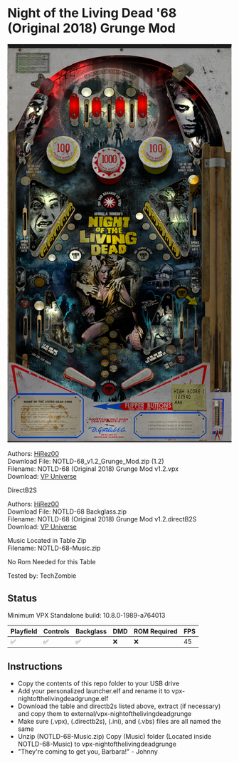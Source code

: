 # Night of the Living Dead '68 (Original 2018) Grunge Mod

![Table Preview](../../images/vpx-nightofthelivingdeadgrunge.png)

Authors: [HiRez00](https://vpuniverse.com/profile/19941-hirez00/)  
Download File: NOTLD-68_v1.2_Grunge_Mod.zip (1.2)  
Filename: NOTLD-68 (Original 2018) Grunge Mod v1.2.vpx  
Download: [VP Universe](https://vpuniverse.com/files/file/5156-night-of-the-living-dead-68-original-2018-mod/)

DirectB2S

Authors: [HiRez00](https://vpuniverse.com/profile/19941-hirez00/)  
Download File: NOTLD-68 Backglass.zip  
Filename: NOTLD-68 (Original 2018) Grunge Mod v1.2.directB2S  
Download: [VP Universe](https://vpuniverse.com/files/file/5156-night-of-the-living-dead-68-original-2018-mod/)

Music Located in Table Zip  
Filename: NOTLD-68-Music.zip


No Rom Needed for this Table

Tested by: TechZombie

## Status 

Minimum VPX Standalone build: 10.8.0-1989-a764013

| Playfield | Controls | Backglass | DMD | ROM Required | FPS | 
|-----------|----------|-----------|-----|--------------|-----|
| :white_check_mark: | :white_check_mark: | :white_check_mark: | :x: | :x: | 45 |

## Instructions

- Copy the contents of this repo folder to your USB drive
- Add your personalized launcher.elf and rename it to vpx-nightofthelivingdeadgrunge.elf
- Download the table and directb2s listed above, extract (if necessary) and copy them to external/vpx-nightofthelivingdeadgrunge
- Make sure (.vpx), (.directb2s), (.ini), and (.vbs) files are all named the same
- Unzip (NOTLD-68-Music.zip) Copy (Music) folder (Located inside NOTLD-68-Music) to vpx-nightofthelivingdeadgrunge
- "They're coming to get you, Barbara!" - Johnny
